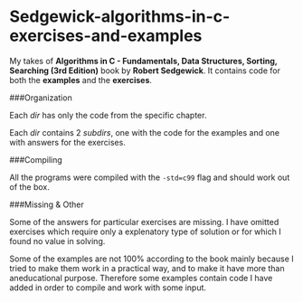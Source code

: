 Sedgewick-algorithms-in-c-exercises-and-examples
================================================
My takes of **Algorithms in C - Fundamentals, Data Structures, Sorting, Searching (3rd Edition)** book by **Robert Sedgewick**.
It contains code for both the **examples** and the **exercises**.

###Organization

Each *dir* has only the code from the specific chapter.

Each *dir* contains 2 *subdirs*, one with the code for the examples and one with answers for the exercises.

###Compiling

All the programs were compiled with the `-std=c99` flag and should work out of the box.

###Missing & Other 

Some of the answers for particular exercises are missing. 
I have omitted exercises which require only a explenatory type of solution or for which I found no value in solving.

Some of the examples are not 100% according to the book mainly because I tried to make them work in a practical way, and to make it have more than aneducational purpose.
Therefore some examples contain code I have added in order to compile and work with some input.


